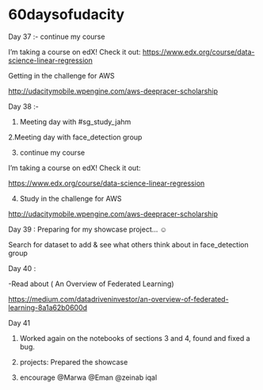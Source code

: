 # 60daysofudacity

Day 37  :- continue my  course

 I’m taking a course on edX! Check it out:
https://www.edx.org/course/data-science-linear-regression

Getting in the challenge for AWS 

http://udacitymobile.wpengine.com/aws-deepracer-scholarship

Day 38  :-

1. Meeting day with #sg_study_jahm 

2.Meeting day with face_detection group 

3. continue my  course

 I’m taking a course on edX! Check it out:

https://www.edx.org/course/data-science-linear-regression

4. Study in the challenge for AWS 

http://udacitymobile.wpengine.com/aws-deepracer-scholarship

Day  39 :
 Preparing for my showcase project... :relaxed: 

Search for dataset to add & see what others think about in face_detection group

Day 40 :

-Read about ( An Overview of Federated Learning) 

https://medium.com/datadriveninvestor/an-overview-of-federated-learning-8a1a62b0600d

Day 41 

1. Worked again on the notebooks of sections 3 and 4, found and fixed a bug.

2. projects:  Prepared the showcase 

3. encourage  @Marwa @Eman @zeinab iqal
